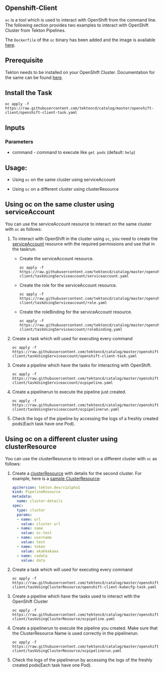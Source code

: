 ## Openshift-Client

`oc` is a tool which is used to interact with OpenShift from the command line. The following section provides two examples to interact with OpenShift Cluster from Tekton Pipelines.

The `Dockerfile` of the `oc` binary has been added and the image is available [here]( https://quay.io/repository/openshift-pipeline/openshift-cli).

## Prerequisite 

Tekton needs to be installed on your OpenShift Cluster. Documentation for the same can be found [here](https://github.com/tektoncd/pipeline/blob/master/docs/install.md#installing-tekton-pipelines-on-openshift).

## Install the Task

   ```
   oc apply -f https://raw.githubusercontent.com/tektoncd/catalog/master/openshift-client/openshift-client-task.yaml
   ```

## Inputs

### Parameters

 - command - command to execute like `get pods` (default: `help`)

## Usage:

- Using `oc` on the same cluster using serviceAccount

- Using `oc` on a different cluster using clusterResource

## Using oc on the same cluster using serviceAccount

You can use the serviceAccount resource to interact on the same cluster with `oc` as follows: 

1. To interact with OpenShift in the cluster using `oc`, you need to create the [serviceAccount](https://docs.openshift.com/container-platform/3.11/dev_guide/service_accounts.html) resource with the required permissions and use that in the taskrun.
    
    - Create the serviceAccount resource.
    
        ```
        oc apply -f https://raw.githubusercontent.com/tektoncd/catalog/master/openshift-client/taskUsingServiceaccount/serviceaccount.yaml 
        ```
    
    - Create the role for the serviceAccount resource.
    
        ```
        oc apply -f https://raw.githubusercontent.com/tektoncd/catalog/master/openshift-client/taskUsingServiceaccount/role.yaml 
        ```
    
    - Create the roleBinding for the serviceAccount resource.
    
        ```
        oc apply -f https://raw.githubusercontent.com/tektoncd/catalog/master/openshift-client/taskUsingServiceaccount/rolebinding.yaml 
        ```
        
2. Create a task which will used for executing every command
    
    ```
    oc apply -f https://raw.githubusercontent.com/tektoncd/catalog/master/openshift-client/taskUsingServiceaccount/openshift-client-task.yaml
    ```
    
3. Create a pipeline which have the tasks for interacting with OpenShift.
   
    ```
    oc apply -f https://raw.githubusercontent.com/tektoncd/catalog/master/openshift-client/taskUsingServiceaccount/ocpipeline.yaml 
    ```

4. Create a pipelinerun to execute the pipeline just created.
    
    ```
    oc apply -f https://raw.githubusercontent.com/tektoncd/catalog/master/openshift-client/taskUsingServiceaccount/ocpipelinerun.yaml 
    ```

5. Check the logs of the pipeline by accessing the logs of a freshly created pods(Each task have one Pod).

## Using oc on a different cluster using clusterResource

You can use the clusterResource to interact on a different cluster with `oc` as follows: 

1. Create a [clusterResource](https://github.com/tektoncd/pipeline/blob/master/docs/resources.md#cluster-resource) with details for the second cluster. For example, here is a [sample ClusterResource](https://raw.githubusercontent.com/tektoncd/catalog/master/openshift-client/taskUsingClusterResource/resource.yaml):

    ```yaml
    apiVersion: tekton.dev/v1alpha1
    kind: PipelineResource
    metadata:
      name: cluster-details
    spec:
      type: cluster
      params:
      - name: url
        value: cluster url
      - name: name
        value: oc-test
      - name: username
        value: test
      - name: token
        value: akakkakaaa
      - name: cadata
        value: data
    ```

        
2. Create a task which will used for executing every command
    
    ```
    oc apply -f https://raw.githubusercontent.com/tektoncd/catalog/master/openshift-client/taskUsingClusterResource/openshift-client-kubecfg-task.yaml
    ```
 
3. Create a pipeline which have the tasks used to interact with the OpenShift Cluster
    
    ```
    oc apply -f https://raw.githubusercontent.com/tektoncd/catalog/master/openshift-client/taskUsingClusterResource/ocpipeline.yaml 
    ```

4. Create a pipelinerun to execute the pipeline you created. Make sure that the ClusterResource Name is used correctly in the pipelinerun.

    ```
    oc apply -f https://raw.githubusercontent.com/tektoncd/catalog/master/openshift-client/taskUsingClusterResource/ocpipelinerun.yaml 
    ```

5. Check the logs of the pipelinerun by accessing the logs of the freshly created pods(Each task have one Pod).